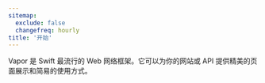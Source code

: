 ```yaml
---
sitemap:
  exclude: false
  changefreq: hourly
title: '开始'
---
```


Vapor 是 Swift 最流行的 Web 网络框架。它可以为你的网站或 API 提供精美的页面展示和简易的使用方式。
